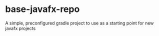 # base-javafx-repo
A simple, preconfigured gradle project to use as a starting point for new javafx projects
